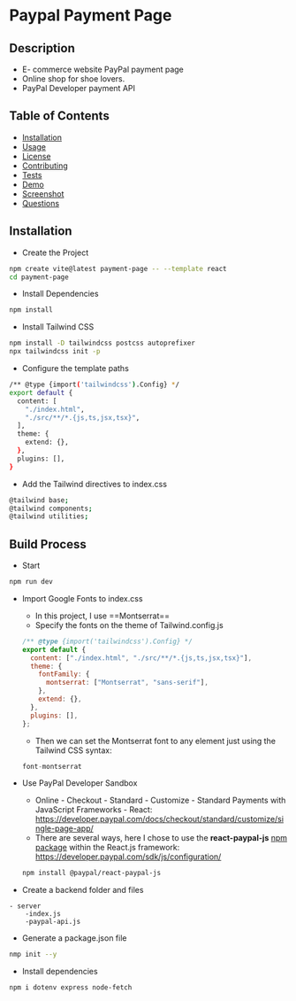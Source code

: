 # Paypal Payment Page



## Description

- E- commerce website PayPal payment page
- Online shop for shoe lovers.
- PayPal Developer payment API



## Table of Contents

- [Installation](https://github.com/Artur0705/ShoesOn#installation)
- [Usage](https://github.com/Artur0705/ShoesOn#usage)
- [License](https://github.com/Artur0705/ShoesOn#license)
- [Contributing](https://github.com/Artur0705/ShoesOn#contributing)
- [Tests](https://github.com/Artur0705/ShoesOn#tests)
- [Demo](https://github.com/Artur0705/ShoesOn#demo)
- [Screenshot](https://github.com/Artur0705/ShoesOn#screenshot)
- [Questions](https://github.com/Artur0705/ShoesOn#questions)



## Installation

- Create the Project

```bash
npm create vite@latest payment-page -- --template react
cd payment-page
```

- Install Dependencies

```bash
npm install
```

- Install Tailwind CSS

```bash
npm install -D tailwindcss postcss autoprefixer
npx tailwindcss init -p
```

- Configure the template paths

```bash
/** @type {import('tailwindcss').Config} */
export default {
  content: [
    "./index.html",
    "./src/**/*.{js,ts,jsx,tsx}",
  ],
  theme: {
    extend: {},
  },
  plugins: [],
}
```

- Add the Tailwind directives to index.css

```bash
@tailwind base;
@tailwind components;
@tailwind utilities;
```



## Build Process

- Start

```bash
npm run dev
```

- Import Google Fonts to index.css

  - In this project, I use ==Montserrat==
  - Specify the fonts on the theme of Tailwind.config.js

  ```js
  /** @type {import('tailwindcss').Config} */
  export default {
    content: ["./index.html", "./src/**/*.{js,ts,jsx,tsx}"],
    theme: {
      fontFamily: {
        montserrat: ["Montserrat", "sans-serif"],
      },
      extend: {},
    },
    plugins: [],
  };
  ```

  - Then we can set the Montserrat font to any element just using the Tailwind CSS syntax:

  ```js
  font-montserrat
  ```

- Use PayPal Developer Sandbox

  - Online - Checkout - Standard - Customize - Standard Payments with JavaScript Frameworks - React: https://developer.paypal.com/docs/checkout/standard/customize/single-page-app/
  - There are several ways, here I chose to use the **react-paypal-js** [npm package](https://www.npmjs.com/package/@paypal/react-paypal-js) within the React.js framework: https://developer.paypal.com/sdk/js/configuration/

  ```bash
  npm install @paypal/react-paypal-js
  ```

- Create a backend folder and files

```
- server
	-index.js
	-paypal-api.js
```

- Generate a package.json file

```bash
nmp init --y
```

- Install dependencies

```bash
npm i dotenv express node-fetch
```





